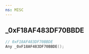 ```yaml
---
ns: MISC
---
```

## _0xF18AF483DF70BBDE

```c
// 0xF18AF483DF70BBDE
Any _0xF18AF483DF70BBDE();
```

